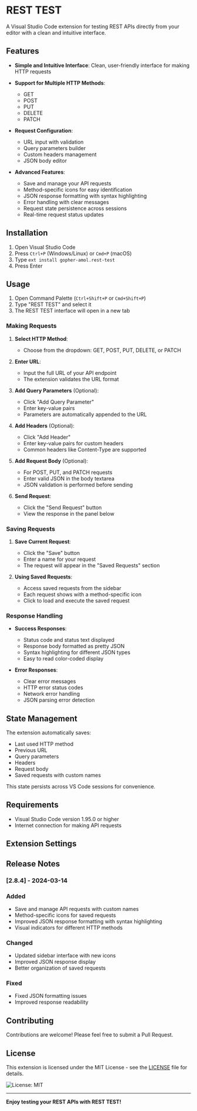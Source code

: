 # REST TEST

A Visual Studio Code extension for testing REST APIs directly from your editor with a clean and intuitive interface.


## Features

- **Simple and Intuitive Interface**: Clean, user-friendly interface for making HTTP requests
- **Support for Multiple HTTP Methods**: 
  - GET
  - POST
  - PUT
  - DELETE
  - PATCH

- **Request Configuration**:
  - URL input with validation
  - Query parameters builder
  - Custom headers management
  - JSON body editor
  
- **Advanced Features**:
  - Save and manage your API requests
  - Method-specific icons for easy identification
  - JSON response formatting with syntax highlighting
  - Error handling with clear messages
  - Request state persistence across sessions
  - Real-time request status updates

## Installation

1. Open Visual Studio Code
2. Press `Ctrl+P` (Windows/Linux) or `Cmd+P` (macOS)
3. Type `ext install gopher-amol.rest-test`
4. Press Enter

## Usage

1. Open Command Palette (`Ctrl+Shift+P` or `Cmd+Shift+P`)
2. Type "REST TEST" and select it
3. The REST TEST interface will open in a new tab

### Making Requests

1. **Select HTTP Method**:
   - Choose from the dropdown: GET, POST, PUT, DELETE, or PATCH

2. **Enter URL**:
   - Input the full URL of your API endpoint
   - The extension validates the URL format

3. **Add Query Parameters** (Optional):
   - Click "Add Query Parameter"
   - Enter key-value pairs
   - Parameters are automatically appended to the URL

4. **Add Headers** (Optional):
   - Click "Add Header"
   - Enter key-value pairs for custom headers
   - Common headers like Content-Type are supported

5. **Add Request Body** (Optional):
   - For POST, PUT, and PATCH requests
   - Enter valid JSON in the body textarea
   - JSON validation is performed before sending

6. **Send Request**:
   - Click the "Send Request" button
   - View the response in the panel below

### Saving Requests

1. **Save Current Request**:
   - Click the "Save" button
   - Enter a name for your request
   - The request will appear in the "Saved Requests" section

2. **Using Saved Requests**:
   - Access saved requests from the sidebar
   - Each request shows with a method-specific icon
   - Click to load and execute the saved request

### Response Handling

- **Success Responses**:
  - Status code and status text displayed
  - Response body formatted as pretty JSON
  - Syntax highlighting for different JSON types
  - Easy to read color-coded display

- **Error Responses**:
  - Clear error messages
  - HTTP error status codes
  - Network error handling
  - JSON parsing error detection

## State Management

The extension automatically saves:
- Last used HTTP method
- Previous URL
- Query parameters
- Headers
- Request body
- Saved requests with custom names

This state persists across VS Code sessions for convenience.

## Requirements

- Visual Studio Code version 1.95.0 or higher
- Internet connection for making API requests

## Extension Settings

## Release Notes

### [2.8.4] - 2024-03-14

### Added
- Save and manage API requests with custom names
- Method-specific icons for saved requests
- Improved JSON response formatting with syntax highlighting
- Visual indicators for different HTTP methods

### Changed
- Updated sidebar interface with new icons
- Improved JSON response display
- Better organization of saved requests

### Fixed
- Fixed JSON formatting issues
- Improved response readability

## Contributing

Contributions are welcome! Please feel free to submit a Pull Request.

## License

This extension is licensed under the MIT License - see the [LICENSE](LICENSE) file for details.


![License: MIT](https://img.shields.io/badge/License-MIT-yellow.svg)

---

**Enjoy testing your REST APIs with REST TEST!**